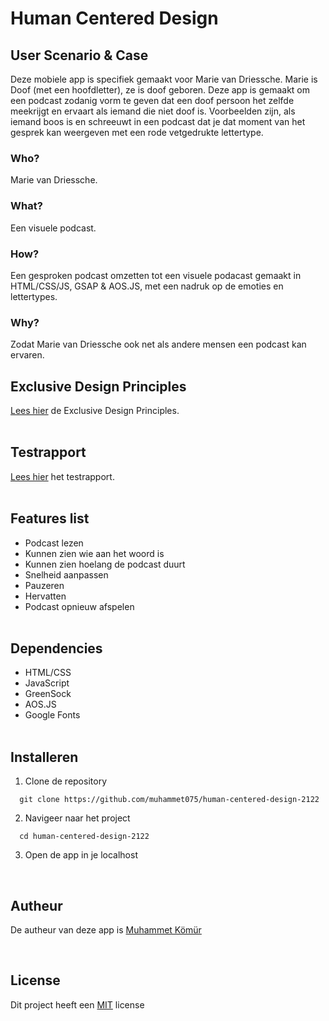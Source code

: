 # Human Centered Design

## User Scenario & Case
Deze mobiele app is specifiek gemaakt voor Marie van Driessche. Marie is Doof (met een hoofdletter), ze is doof geboren. Deze app is gemaakt om een podcast zodanig vorm te geven dat een doof persoon het zelfde meekrijgt en ervaart als iemand die niet doof is. Voorbeelden zijn, als iemand boos is en schreeuwt in een podcast dat je dat moment van het gesprek kan weergeven met een rode vetgedrukte lettertype.

### Who?
Marie van Driessche.
<br/>

### What?
Een visuele podcast.
<br/>

### How?
Een gesproken podcast omzetten tot een visuele podacast gemaakt in HTML/CSS/JS, GSAP & AOS.JS, met een nadruk op de emoties en lettertypes.
<br/>

### Why?
Zodat Marie van Driessche ook net als andere mensen een podcast kan ervaren.
<br/>

## Exclusive Design Principles
<a href="https://github.com/muhammet075/human-centered-design-2122/wiki/Exclusive-Design-Principles">Lees hier</a> de Exclusive Design Principles.
<br/><br/>

## Testrapport
<a href="https://github.com/muhammet075/human-centered-design-2122/wiki/Testrapport">Lees hier</a> het testrapport.
<br/><br/>

## Features list 
* Podcast lezen
* Kunnen zien wie aan het woord is
* Kunnen zien hoelang de podcast duurt
* Snelheid aanpassen
* Pauzeren
* Hervatten
* Podcast opnieuw afspelen
<br/><br/>

## Dependencies
* HTML/CSS
* JavaScript
* GreenSock
* AOS.JS
* Google Fonts
<br/><br/>


## Installeren
1. Clone de repository<br/>
```
  git clone https://github.com/muhammet075/human-centered-design-2122
```

2. Navigeer naar het project<br/>
```
  cd human-centered-design-2122
```

3. Open de app in je localhost<br/>
<br/>

## Autheur
De autheur van deze app is <a href="https://github.com/muhammet075">Muhammet Kömür</a>

<br/>

## License
Dit project heeft een <a href="https://github.com/muhammet075/human-centered-design-2122/blob/main/LICENSE">MIT</a> license

